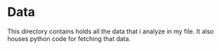 # Data
This directory contains holds all the data that i analyze in my file.  It also houses python code
for fetching that data.

